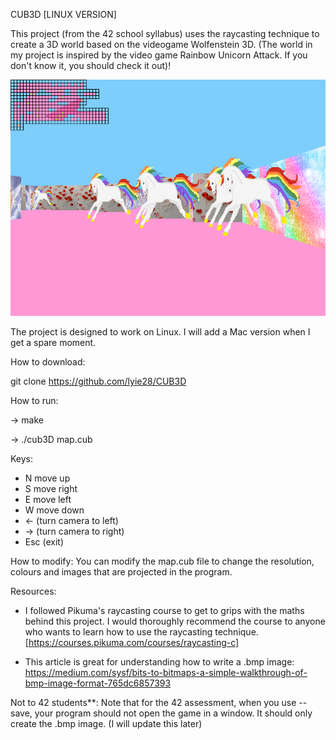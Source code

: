 CUB3D [LINUX VERSION]

This project (from the 42 school syllabus) uses the raycasting technique to create a 3D world based on the videogame Wolfenstein 3D. 
(The world in my project is inspired by the video game Rainbow Unicorn Attack. If you don't know it, you should check it out)!

![unicorns](https://raw.githubusercontent.com/lyie28/CUB3D/master/cub3D.bmp)

The project is designed to work on Linux. I will add a Mac version when I get a spare moment.

How to download:

git clone https://github.com/lyie28/CUB3D

How to run:

-> make

-> ./cub3D map.cub

Keys:

- N move up
- S move right
- E move left
- W move down
- <- (turn camera to left)
- -> (turn camera to right)
- Esc (exit)


How to modify:
You can modify the map.cub file to change the resolution, colours and images that are projected in the program.

Resources:

- I followed Pikuma's raycasting course to get to grips with the maths behind this project.
I would thoroughly recommend the course to anyone who wants to learn how to use the raycasting technique. [https://courses.pikuma.com/courses/raycasting-c]

- This article is great for understanding how to write a .bmp image: https://medium.com/sysf/bits-to-bitmaps-a-simple-walkthrough-of-bmp-image-format-765dc6857393

Not to 42 students**:
Note that for the 42 assessment, when you use --save, your program should not open the game in a window. It should only create the .bmp image. (I will update this later)
